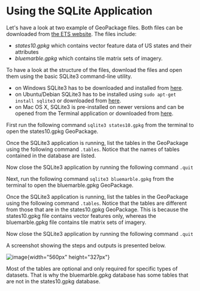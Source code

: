 # Using the SQLite Application

Let\'s have a look at two example of GeoPackage files. Both files can be
downloaded from [the ETS
website](https://github.com/opengeospatial/ets-gpkg12/tree/master/src/test/resources/gpkg).
The files include:

-   *states10.gpkg* which contains vector feature data of US states and
    their attributes
-   *bluemarble.gpkg* which contains tile matrix sets of imagery.

To have a look at the structure of the files, download the files and
open them using the basic SQLite3 command-line utility.

-   on Windows SQLite3 has to be downloaded and installed from
    [here](https://sqlite.org/download.html).
-   on Ubuntu/Debian SQLite3 has to be installed using
    `sudo apt-get install sqlite3` or downloaded from
    [here](https://sqlite.org/download.html).
-   on Mac OS X, SQLite3 is pre-installed on newer versions and can be
    opened from the Terminal application or downloaded from
    [here](https://sqlite.org/download.html).

First run the following command `sqlite3 states10.gpkg` from the
terminal to open the states10.gpkg GeoPackage.

Once the SQLite3 application is running, list the tables in the
GeoPackage using the following command `.tables`. Notice that the names
of tables contained in the database are listed.

Now close the SQLite3 application by running the following command
`.quit`

Next, run the following command `sqlite3 bluemarble.gpkg` from the
terminal to open the bluemarble.gpkg GeoPackage.

Once the SQLite3 application is running, list the tables in the
GeoPackage using the following command `.tables`. Notice that the tables
are different from those that are in the states10.gpkg GeoPackage. This
is because the states10.gpkg file contains vector features only, whereas
the bluemarble.gpkg file contains tile matrix sets of imagery.

Now close the SQLite3 application by running the following command
`.quit`

A screenshot showing the steps and outputs is presented below.

![image](../../img/sqlite3_list_tables.png){width="560px"
height="327px"}

Most of the tables are optional and only required for specific types of
datasets. That is why the bluemarble.gpkg database has some tables that
are not in the states10.gpkg database.
